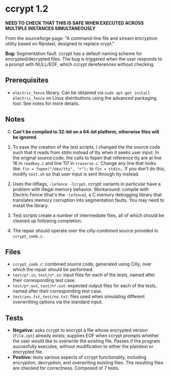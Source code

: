 # ccrypt 1.2

**NEED TO CHECK THAT THIS IS SAFE WHEN EXECUTED ACROSS MULTIPLE INSTANCES
  SIMULTANEOUSLY**

From the sourceforge page: "A command-line file and stream
encryption utility based on Rijndael, designed to replace crypt."

**Bug:** Segmentation fault. ccrypt has a default naming scheme for
encrypted/decrypted files. The bug is triggered when the user responds to a
prompt with NULL/EOF, which ccrypt dereferences without checking.

## Prerequisites

* `electric_fence` library. Can be obtained via `sudo apt-get install electric_fence`
  on Linux distributions using the advanced packaging tool. See notes for more
  details.

## Notes

0. **Can't be compiled to 32-bit on a 64-bit platform, otherwise files will be
   ignored.**

1.  To ease the creation of the test scripts, I changed the the source code such
    that it reads from stdin instead of tty when it seeks user input.  In the
    original source code, the calls to fopen that reference tty are at line 16
    in `readkey.c` and line 117 in `traverse.c`.  Change any line that looks
    like: `fin = fopen("/dev/tty", "r");` to `fin = stdin;`.
    If you don't do this, modify `test.sh` so that user input is sent through
    tty instead. 

2.  Uses the ldflags, `-lefence -lcrypt`. ccrypt variants in particular have a
    problem with illegal memory behavior. Workaround: compile with Electric Fence
    (that's the `-lefence`), a C memory debugging library that translates memory
    corruption into segmentation faults. You may need to install the library.

3.  Test scripts create a number of intermediate files, all of which should be
    cleaned up following completion.

4.  The repair should operate over the cilly-combined source provided in
    `ccrypt_comb.c`.

## Files

* `ccrypt_comb.c`: combined source code, generated using Cilly, over which the
  repair should be performed.
* `test/p*.in`, `test/n*.in`: input files for each of the tests, named after
  their corresponding test case.
* `test/p*.out`, `test/n*.out`: expected output files for each of the tests,
  named after their corresponding test case.
* `test/yes.txt`, `test/no.txt`: files used when simulating different
  overwritting options via the standard input.

## Tests

* **Negative:** asks ccrypt to encrypt a file whose encrypted version (`file.cpt`)
  already exists; supplies EOF when ccrypt prompts whether the user would like
  to overwrite the existing file. Passes if the program succesfully executes,
  without modification to either the plaintext or encrypted file.
* **Positive:** tests various aspects of ccrypt functionality, including
  encryption, decryption, and overwriting existing files. The resulting files
  are checked for correctness. Composed of 7 tests.
